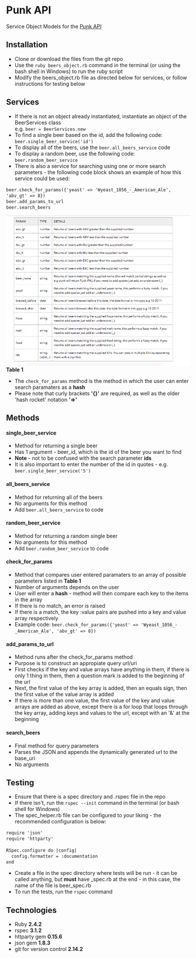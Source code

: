 # Punk API 

Service Object Models for the [Punk API](https://punkapi.com/documentation/v2)

## Installation

* Clone or download the files from the git repo 
* Use the ```ruby beers_object.rb``` command in the terminal (or using the bash shell in Windows) to run the ruby script
* Modify the beers_object.rb file as directed below for services, or follow instructions for testing below

## Services

* If there is not an object already instantiated, instantiate an object of the BeerServices class  
e.g. ```beer = BeerServices.new``` 
* To find a single beer based on the id, add the following code: ```beer.single_beer_service('id')```
* To display all of the beers, use the ```beer.all_beers_service``` code
* To display a random beer, use the following code: ```beer.random_beer_service```
* There is also a service for searching using one or more search parameters - the following code block shows an example of how this service could be used:

```
beer.check_for_params({'yeast' => 'Wyeast_1056_-_American_Ale', 'abv_gt' => 8})
beer.add_params_to_url
beer.search_beers
```
![Parameter Tables](parameter_tables.png)
**Table 1**

* The ```check_for_params``` method is the method in which the user can enter search paramaters as a **hash**
* Please note that curly brackets **'{}'** are required, as well as the older 'hash rocket' notation **'=>'**

## Methods

#### single\_beer\_service 

* Method for returning a single beer
* Has 1 argument - beer_id, which is the id of the beer you want to find
* **Note** - not to be confused with the search parameter **ids**
* It is also important to enter the number of the id in quotes - e.g. ```beer.single_beer_service('5')```

#### all\_beers\_service

* Method for returning all of the beers
* No arguments for this method
* Add ```beer.all_beers_service``` to code

#### random\_beer\_service

* Method for returning a random single beer
* No arguments for this method
* Add ```beer.random_beer_service``` to code

#### check\_for\_params

* Method that compares user entered paramaters to an array of possible parameters listed in **Table 1**
* Number of arguments depends on the user
* User will enter a **hash** - method will then compare each key to the items in the array
* If there is no match, an error is raised
* If there is a match, the key :value pairs are pushed into a key and value array respectively
* Example code: ```beer.check_for_params({'yeast' => 'Wyeast_1056_-_American_Ale', 'abv_gt' => 8})```

#### add\_params\_to\_url

* Method runs after the check\_for\_params method
* Purpose is to construct an appropiate query url/uri
* First checks if the key and value arrays have anything in them, if there is only 1 thing in them, then a question mark is added to the beginning of the url
* Next, the first value of the key array is added, then an equals sign, then the first value of the value array is added
* If there is more than one value, the first value of the key and value arrays are added as above, except there is a for loop that loops through the key array, adding keys and values to the url, except with an '&' at the beginning

#### search_beers 

* Final method for query parameters
* Parses the JSON and appends the dynamically generated url to the base_uri
* No arguments

## Testing

* Ensure that there is a spec directory and .rspec file in the repo 
* If there isn't, run the ```rspec --init``` command in the terminal (or bash shell for Windows)
* The spec_helper.rb file can be configured to your liking - the recommended configuration is below:

```
require 'json'
require 'httparty'

RSpec.configure do |config|
  config.formatter = :documentation
end
```
* Create a file in the spec directory where tests will be run - it can be called anything, but **must** have \_spec.rb at the end  - in this case, the name of the file is beer_spec.rb
* To run the tests, run the ```rspec``` command

## Technologies

* Ruby **2.4.2**
* rspec **3.1.2**
* httparty gem **0.15.6**
* json gem **1.8.3**
* git for version control **2.14.2**
